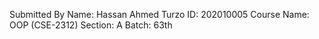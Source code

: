 Submitted By
Name: Hassan Ahmed Turzo
ID: 202010005
Course Name: OOP (CSE-2312)
Section: A
Batch: 63th
